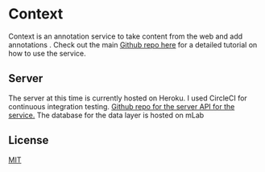 # Context
Context is an annotation service to take content from the web and add annotations . Check out the main [Github repo here](https://github.com/EnshaednHiker/tessellated-security) for a detailed tutorial on how to use the service. 

## Server
The server at this time is currently hosted on Heroku. I used CircleCI for continuous integration testing. [Github repo for the server API for the service.](https://github.com/EnshaednHiker/tessellated-security-server) The database for the data layer is hosted on mLab

## License

[MIT](http://vjpr.mit-license.org)
